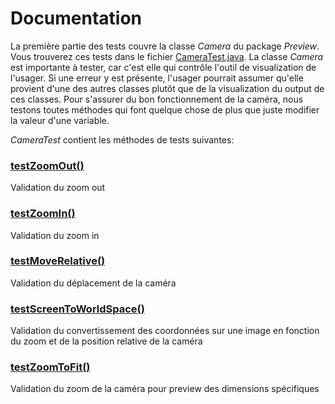 # Documentation

La première partie des tests couvre la classe *Camera* du package *Preview*. Vous trouverez ces tests dans le fichier [CameraTest.java](https://github.com/HarryGeoffrion/Makelangelo-software/blob/camera_tests/src/test/java/com/marginallyclever/makelangelo/preview/CameraTest.java). La classe *Camera* est importante à tester, car c'est elle qui contrôle l'outil de visualization de l'usager. Si une erreur y est présente, l'usager pourrait assumer qu'elle provient d'une des autres classes plutôt que de la visualization du output de ces classes. Pour s'assurer du bon fonctionnement de la caméra, nous testons toutes méthodes qui font quelque chose de plus que juste modifier 
la valeur d'une variable.

*CameraTest* contient les méthodes de tests suivantes:

### [testZoomOut()](https://github.com/HarryGeoffrion/Makelangelo-software/blob/camera_tests/src/test/java/com/marginallyclever/makelangelo/preview/CameraTest.java#:~:text=testZoomIn)
Validation du zoom out  

### [testZoomIn()](https://github.com/HarryGeoffrion/Makelangelo-software/blob/camera_tests/src/test/java/com/marginallyclever/makelangelo/preview/CameraTest.java#:~:text=testZoomOut)
Validation du zoom in

### [testMoveRelative()](https://github.com/HarryGeoffrion/Makelangelo-software/blob/camera_tests/src/test/java/com/marginallyclever/makelangelo/preview/CameraTest.java#:~:text=testMoveRelative)
Validation du déplacement de la caméra

### [testScreenToWorldSpace()](https://github.com/HarryGeoffrion/Makelangelo-software/blob/camera_tests/src/test/java/com/marginallyclever/makelangelo/preview/CameraTest.java#:~:text=testScreenToWorldSpace)
Validation du convertissement des coordonnées sur une image en fonction du zoom et de la position relative de la caméra

### [testZoomToFit()](https://github.com/HarryGeoffrion/Makelangelo-software/blob/camera_tests/src/test/java/com/marginallyclever/makelangelo/preview/CameraTest.java#:~:text=testZoomToFit)
Validation du zoom de la caméra pour preview des dimensions spécifiques
